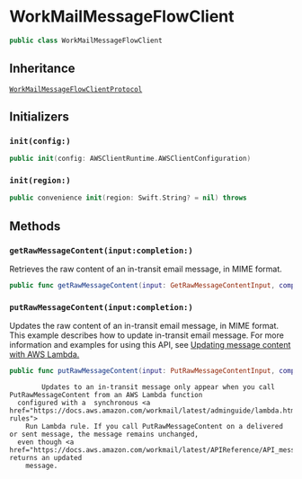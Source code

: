 # WorkMailMessageFlowClient

``` swift
public class WorkMailMessageFlowClient 
```

## Inheritance

[`WorkMailMessageFlowClientProtocol`](/aws-sdk-swift/reference/0.x/AWSWorkMailMessageFlow/WorkMailMessageFlowClientProtocol)

## Initializers

### `init(config:)`

``` swift
public init(config: AWSClientRuntime.AWSClientConfiguration) 
```

### `init(region:)`

``` swift
public convenience init(region: Swift.String? = nil) throws 
```

## Methods

### `getRawMessageContent(input:completion:)`

Retrieves the raw content of an in-transit email message, in MIME format.

``` swift
public func getRawMessageContent(input: GetRawMessageContentInput, completion: @escaping (ClientRuntime.SdkResult<GetRawMessageContentOutputResponse, GetRawMessageContentOutputError>) -> Void)
```

### `putRawMessageContent(input:completion:)`

Updates the raw content of an in-transit email message, in MIME format.
This example describes how to update in-transit email message. For more information and examples for using this API, see
<a href="https:​//docs.aws.amazon.com/workmail/latest/adminguide/update-with-lambda.html">
Updating message content with AWS Lambda.

``` swift
public func putRawMessageContent(input: PutRawMessageContentInput, completion: @escaping (ClientRuntime.SdkResult<PutRawMessageContentOutputResponse, PutRawMessageContentOutputError>) -> Void)
```

``` 
        Updates to an in-transit message only appear when you call PutRawMessageContent from an AWS Lambda function
  configured with a  synchronous <a href="https://docs.aws.amazon.com/workmail/latest/adminguide/lambda.html#synchronous-rules">
    Run Lambda rule. If you call PutRawMessageContent on a delivered or sent message, the message remains unchanged,
  even though <a href="https://docs.aws.amazon.com/workmail/latest/APIReference/API_messageflow_GetRawMessageContent.html">GetRawMessageContent returns an updated
    message.
```
